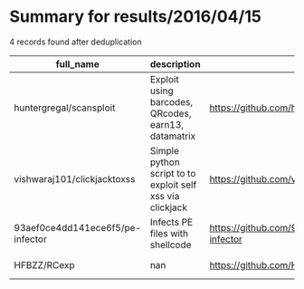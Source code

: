 
# Summary for results/2016/04/15
    
4 records found after deduplication

| full_name | description | html_url | matched_list | matched_count | pushed_at | size | stargazers_count | language | forks_count | vul_ids |
|----------------------------------|-----------------------------------------------------------|-----------------------------------------------------|----------------|-----------------|---------------------------|--------|--------------------|------------|---------------|-----------|
| huntergregal/scansploit | Exploit using barcodes, QRcodes, earn13, datamatrix | https://github.com/huntergregal/scansploit | ['exploit'] | 1 | 2016-04-15 14:15:17+00:00 | 96 | 101 | Python | 48 | [] |
| vishwaraj101/clickjacktoxss | Simple python script to to exploit self xss via clickjack | https://github.com/vishwaraj101/clickjacktoxss | ['exploit'] | 1 | 2016-04-15 16:42:09+00:00 | 0 | 2 | Python | 0 | [] |
| 93aef0ce4dd141ece6f5/pe-infector | Infects PE files with shellcode | https://github.com/93aef0ce4dd141ece6f5/pe-infector | ['shellcode'] | 1 | 2016-04-15 13:21:21+00:00 | 20 | 2 | C++ | 4 | [] |
| HFBZZ/RCexp | nan | https://github.com/HFBZZ/RCexp | ['rce'] | 1 | 2016-04-15 06:52:51+00:00 | 7792 | 0 | HTML | 0 | [] |
